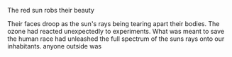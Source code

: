 The red sun robs their beauty

Their faces droop as the sun's rays being tearing apart their bodies. The ozone had reacted unexpectedly to experiments. What was meant to save the human race had unleashed the full spectrum of the suns rays onto our inhabitants. 
anyone outside was 